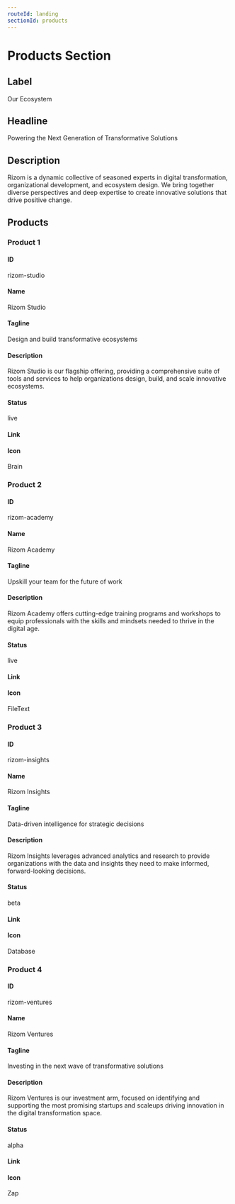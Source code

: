 ```yaml
---
routeId: landing
sectionId: products
---
```

# Products Section

## Label

Our Ecosystem

## Headline

Powering the Next Generation of Transformative Solutions

## Description

Rizom is a dynamic collective of seasoned experts in digital transformation, organizational development, and ecosystem design. We bring together diverse perspectives and deep expertise to create innovative solutions that drive positive change.

## Products

### Product 1

#### ID

rizom-studio

#### Name

Rizom Studio

#### Tagline

Design and build transformative ecosystems

#### Description

Rizom Studio is our flagship offering, providing a comprehensive suite of tools and services to help organizations design, build, and scale innovative ecosystems.

#### Status

live

#### Link

#### Icon

Brain

### Product 2

#### ID

rizom-academy

#### Name

Rizom Academy

#### Tagline

Upskill your team for the future of work

#### Description

Rizom Academy offers cutting-edge training programs and workshops to equip professionals with the skills and mindsets needed to thrive in the digital age.

#### Status

live

#### Link

#### Icon

FileText

### Product 3

#### ID

rizom-insights

#### Name

Rizom Insights

#### Tagline

Data-driven intelligence for strategic decisions

#### Description

Rizom Insights leverages advanced analytics and research to provide organizations with the data and insights they need to make informed, forward-looking decisions.

#### Status

beta

#### Link

#### Icon

Database

### Product 4

#### ID

rizom-ventures

#### Name

Rizom Ventures

#### Tagline

Investing in the next wave of transformative solutions

#### Description

Rizom Ventures is our investment arm, focused on identifying and supporting the most promising startups and scaleups driving innovation in the digital transformation space.

#### Status

alpha

#### Link

#### Icon

Zap
